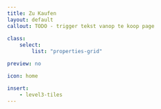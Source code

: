 ```yaml
---
title: Zu Kaufen
layout: default
callout: TODO - trigger tekst vanop te koop page
    
class:
    select: 
        list: "properties-grid"

preview: no

icon: home

insert:
    - level3-tiles
---
```



